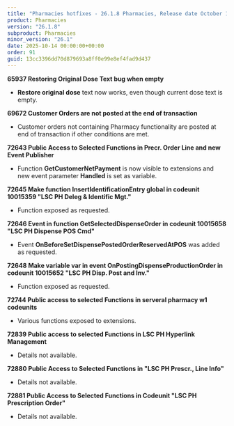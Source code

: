 ```yaml
---
title: "Pharmacies hotfixes - 26.1.8 Pharmacies, Release date October 14, 2025 - Hotfixes"
product: Pharmacies
version: "26.1.8"
subproduct: Pharmacies
minor_version: "26.1"
date: 2025-10-14 00:00:00+00:00
order: 91
guid: 13cc3396dd70d879693a8ff0e99e8ef4fad9d437
---
```


<div><strong>65937 Restoring Original Dose Text bug when empty</strong>
<ul><li><b>Restore original dose</b> text now works, even though current dose text is empty.</li></ul>
<strong>69672 Customer Orders are not posted at the end of transaction</strong>
<ul><li>Customer orders not containing Pharmacy functionality are posted at end of transaction if other conditions are met.</li></ul>
<strong>72643 Public Access to Selected Functions in Precr. Order Line and new Event Publisher</strong>
<ul><li>Function <b>GetCustomerNetPayment</b> is now visible to extensions and new event parameter <b>Handled</b> is set as variable.</li></ul>
<strong>72645 Make function InsertIdentificationEntry global  in codeunit 10015359 "LSC PH Deleg & Identific Mgt."</strong>
<ul><li>Function exposed as requested.</li></ul>
<strong>72646 Event in function GetSelectedDispenseOrder in codeunit 10015658 "LSC PH Dispense POS Cmd"</strong>
<ul><li>Event <b>OnBeforeSetDispensePostedOrderReservedAtPOS</b> was added as requested.</li></ul>
<strong>72648 Make variable var in event OnPostingDispenseProductionOrder in codeunit 10015652 "LSC PH Disp. Post and Inv."</strong>
<ul><li>Function exposed as requested.</li></ul>
<strong>72744 Public access to selected Functions in serveral pharmacy w1 codeunits</strong>
<ul><li>Various functions exposed to extensions.</li></ul>
<strong>72839 Public access to selected Functions in LSC PH Hyperlink Management</strong>
<ul><li>Details not available.</li></ul>
<strong>72880 Public Access to Selected Functions in "LSC PH Prescr., Line Info"</strong>
<ul><li>Details not available.</li></ul>
<strong>72881 Public Access to Selected Functions in Codeunit "LSC PH Prescription Order"</strong>
<ul><li>Details not available.</li></ul></div>
